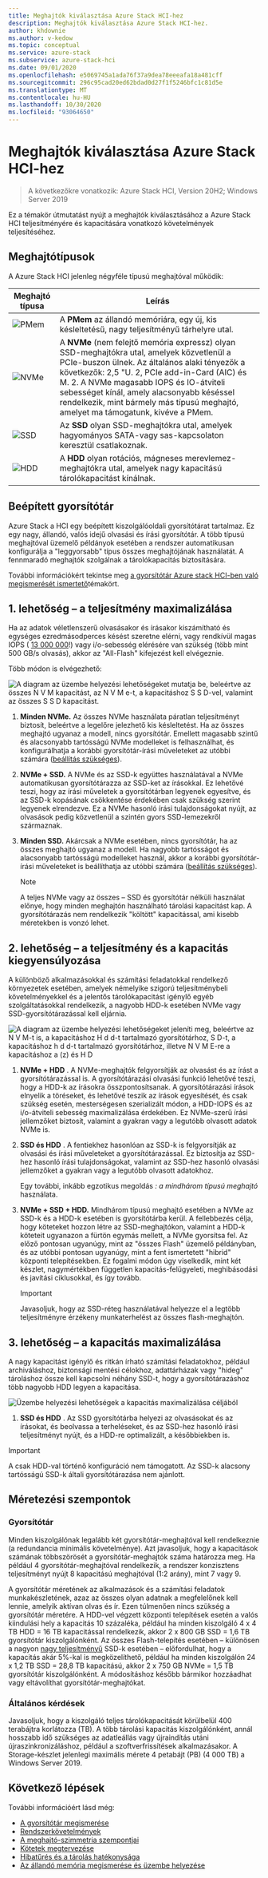 ```yaml
---
title: Meghajtók kiválasztása Azure Stack HCI-hez
description: Meghajtók kiválasztása Azure Stack HCI-hez.
author: khdownie
ms.author: v-kedow
ms.topic: conceptual
ms.service: azure-stack
ms.subservice: azure-stack-hci
ms.date: 09/01/2020
ms.openlocfilehash: e5069745a1ada76f37a9dea78eeeafa18a481cff
ms.sourcegitcommit: 296c95cad20ed62bdad0d27f1f5246bfc1c81d5e
ms.translationtype: MT
ms.contentlocale: hu-HU
ms.lasthandoff: 10/30/2020
ms.locfileid: "93064650"
---
```

# <a name="choose-drives-for-azure-stack-hci"></a>Meghajtók kiválasztása Azure Stack HCI-hez

> A következőkre vonatkozik: Azure Stack HCI, Version 20H2; Windows Server 2019

Ez a témakör útmutatást nyújt a meghajtók kiválasztásához a Azure Stack HCI teljesítményére és kapacitására vonatkozó követelmények teljesítéséhez.

## <a name="drive-types"></a>Meghajtótípusok

A Azure Stack HCI jelenleg négyféle típusú meghajtóval működik:

| Meghajtó típusa | Leírás |
|----------------------|--------------------------|
|![PMem](media/choose-drives/pmem-100px.png)|A **PMem** az állandó memóriára, egy új, kis késleltetésű, nagy teljesítményű tárhelyre utal.|
|![NVMe](media/choose-drives/NVMe-100-px.png)|A **NVMe** (nem felejtő memória expressz) olyan SSD-meghajtókra utal, amelyek közvetlenül a PCIe-buszon ülnek. Az általános alaki tényezők a következők: 2,5 "U. 2, PCIe add-in-Card (AIC) és M. 2. A NVMe magasabb IOPS és IO-átviteli sebességet kínál, amely alacsonyabb késéssel rendelkezik, mint bármely más típusú meghajtó, amelyet ma támogatunk, kivéve a PMem.|
|![SSD](media/choose-drives/SSD-100-px.png)|Az **SSD** olyan SSD-meghajtókra utal, amelyek hagyományos SATA-vagy sas-kapcsolaton keresztül csatlakoznak.|
|![HDD](media/choose-drives/HDD-100-px.png)|A **HDD** olyan rotációs, mágneses merevlemez-meghajtókra utal, amelyek nagy kapacitású tárolókapacitást kínálnak.|

## <a name="built-in-cache"></a>Beépített gyorsítótár

Azure Stack a HCI egy beépített kiszolgálóoldali gyorsítótárat tartalmaz. Ez egy nagy, állandó, valós idejű olvasási és írási gyorsítótár. A több típusú meghajtóval üzemelő példányok esetében a rendszer automatikusan konfigurálja a "leggyorsabb" típus összes meghajtójának használatát. A fennmaradó meghajtók szolgálnak a tárolókapacitás biztosítására.

További információkért tekintse meg [a gyorsítótár Azure stack HCI-ben való megismerését ismertető](cache.md)témakört.

## <a name="option-1--maximizing-performance"></a>1. lehetőség – a teljesítmény maximalizálása

Ha az adatok véletlenszerű olvasásakor és írásakor kiszámítható és egységes ezredmásodperces késést szeretne elérni, vagy rendkívül magas IOPS ( [13 000 000](https://techcommunity.microsoft.com/t5/storage-at-microsoft/the-new-hci-industry-record-13-7-million-iops-with-windows/ba-p/428314)!) vagy i/o-sebesség elérésére van szükség (több mint 500 GB/s olvasás), akkor az "All-Flash" kifejezést kell elvégeznie.

Több módon is elvégezhető:

![A diagram az üzembe helyezési lehetőségeket mutatja be, beleértve az összes N V M kapacitást, az N V M e-t, a kapacitáshoz S S D-vel, valamint az összes S S D kapacitást.](media/choose-drives/All-Flash-Deployment-Possibilities.png)

1. **Minden NVMe.** Az összes NVMe használata páratlan teljesítményt biztosít, beleértve a legelőre jelezhető kis késleltetést. Ha az összes meghajtó ugyanaz a modell, nincs gyorsítótár. Emellett magasabb szintű és alacsonyabb tartósságú NVMe modelleket is felhasználhat, és konfigurálhatja a korábbi gyorsítótár-írási műveleteket az utóbbi számára ([beállítás szükséges](/windows-server/storage/storage-spaces/understand-the-cache#manual-configuration)).

2. **NVMe + SSD.** A NVMe és az SSD-k együttes használatával a NVMe automatikusan gyorsítótárazza az SSD-ket az írásokkal. Ez lehetővé teszi, hogy az írási műveletek a gyorsítótárban legyenek egyesítve, és az SSD-k kopásának csökkentése érdekében csak szükség szerint legyenek elrendezve. Ez a NVMe hasonló írási tulajdonságokat nyújt, az olvasások pedig közvetlenül a szintén gyors SSD-lemezekről származnak.

3. **Minden SSD.** Akárcsak a NVMe esetében, nincs gyorsítótár, ha az összes meghajtó ugyanaz a modell. Ha nagyobb tartósságot és alacsonyabb tartósságú modelleket használ, akkor a korábbi gyorsítótár-írási műveleteket is beállíthatja az utóbbi számára ([beállítás szükséges](/windows-server/storage/storage-spaces/understand-the-cache#manual-configuration)).

   >[!NOTE]
   > A teljes NVMe vagy az összes – SSD és gyorsítótár nélküli használat előnye, hogy minden meghajtón használható tárolási kapacitást kap. A gyorsítótárazás nem rendelkezik "költött" kapacitással, ami kisebb méretekben is vonzó lehet.

## <a name="option-2--balancing-performance-and-capacity"></a>2. lehetőség – a teljesítmény és a kapacitás kiegyensúlyozása

A különböző alkalmazásokkal és számítási feladatokkal rendelkező környezetek esetében, amelyek némelyike szigorú teljesítménybeli követelményekkel és a jelentős tárolókapacitást igénylő egyéb szolgáltatásokkal rendelkezik, a nagyobb HDD-k esetében NVMe vagy SSD-gyorsítótárazással kell eljárnia.

![A diagram az üzembe helyezési lehetőségeket jeleníti meg, beleértve az N V M-t is, a kapacitáshoz H d d-t tartalmazó gyorsítótárhoz, S D-t, a kapacitáshoz h d d-t tartalmazó gyorsítótárhoz, illetve N V M E-re a kapacitáshoz a (z) és H D](media/choose-drives/Hybrid-Deployment-Possibilities.png)

1. **NVMe + HDD** . A NVMe-meghajtók felgyorsítják az olvasást és az írást a gyorsítótárazással is. A gyorsítótárazási olvasási funkció lehetővé teszi, hogy a HDD-k az írásokra összpontosítsanak. A gyorsítótárazási írások elnyelik a töréseket, és lehetővé teszik az írások egyesítését, és csak szükség esetén, mesterségesen szerializált módon, a HDD-IOPS és az i/o-átviteli sebesség maximalizálása érdekében. Ez NVMe-szerű írási jellemzőket biztosít, valamint a gyakran vagy a legutóbb olvasott adatok NVMe is.

2. **SSD és HDD** . A fentiekhez hasonlóan az SSD-k is felgyorsítják az olvasási és írási műveleteket a gyorsítótárazással. Ez biztosítja az SSD-hez hasonló írási tulajdonságokat, valamint az SSD-hez hasonló olvasási jellemzőket a gyakran vagy a legutóbb olvasott adatokhoz.

    Egy további, inkább egzotikus megoldás *: a mindhárom típusú meghajtó* használata.

3. **NVMe + SSD + HDD.** Mindhárom típusú meghajtó esetében a NVMe az SSD-k és a HDD-k esetében is gyorsítótárba kerül. A fellebbezés célja, hogy köteteket hozzon létre az SSD-meghajtókon, valamint a HDD-k köteteit ugyanazon a fürtön egymás mellett, a NVMe gyorsítsa fel. Az előző pontosan ugyanúgy, mint az "összes Flash" üzemelő példányban, és az utóbbi pontosan ugyanúgy, mint a fent ismertetett "hibrid" központi telepítésekben. Ez fogalmi módon úgy viselkedik, mint két készlet, nagymértékben független kapacitás-felügyeleti, meghibásodási és javítási ciklusokkal, és így tovább.

   >[!IMPORTANT]
   > Javasoljuk, hogy az SSD-réteg használatával helyezze el a legtöbb teljesítményre érzékeny munkaterhelést az összes flash-meghajtón.

## <a name="option-3--maximizing-capacity"></a>3. lehetőség – a kapacitás maximalizálása

A nagy kapacitást igénylő és ritkán írható számítási feladatokhoz, például archiváláshoz, biztonsági mentési célokhoz, adattárházak vagy "hideg" tároláshoz össze kell kapcsolni néhány SSD-t, hogy a gyorsítótárazáshoz több nagyobb HDD legyen a kapacitása.

![Üzembe helyezési lehetőségek a kapacitás maximalizálása céljából](media/choose-drives/maximizing-capacity.png)

1. **SSD és HDD** . Az SSD gyorsítótárba helyezi az olvasásokat és az írásokat, és beolvassa a terheléseket, és az SSD-hez hasonló írási teljesítményt nyújt, és a HDD-re optimalizált, a későbbiekben is.

>[!IMPORTANT]
>A csak HDD-val történő konfiguráció nem támogatott. Az SSD-k alacsony tartósságú SSD-k általi gyorsítótárazása nem ajánlott.

## <a name="sizing-considerations"></a>Méretezési szempontok

### <a name="cache"></a>Gyorsítótár

Minden kiszolgálónak legalább két gyorsítótár-meghajtóval kell rendelkeznie (a redundancia minimális követelménye). Azt javasoljuk, hogy a kapacitások számának többszörösét a gyorsítótár-meghajtók száma határozza meg. Ha például 4 gyorsítótár-meghajtóval rendelkezik, a rendszer konzisztens teljesítményt nyújt 8 kapacitású meghajtóval (1:2 arány), mint 7 vagy 9.

A gyorsítótár méretének az alkalmazások és a számítási feladatok munkakészletének, azaz az összes olyan adatnak a megfelelőnek kell lennie, amelyik aktívan olvas és ír. Ezen túlmenően nincs szükség a gyorsítótár méretére. A HDD-vel végzett központi telepítések esetén a valós kiindulási hely a kapacitás 10 százaléka, például ha minden kiszolgáló 4 x 4 TB HDD = 16 TB kapacitással rendelkezik, akkor 2 x 800 GB SSD = 1,6 TB gyorsítótár kiszolgálónként. Az összes Flash-telepítés esetében – különösen a nagyon [nagy teljesítményű](https://techcommunity.microsoft.com/t5/storage-at-microsoft/understanding-ssd-endurance-drive-writes-per-day-dwpd-terabytes/ba-p/426024) SSD-k esetében – előfordulhat, hogy a kapacitás akár 5%-kal is megközelíthető, például ha minden kiszolgálón 24 x 1,2 TB SSD = 28,8 TB kapacitású, akkor 2 x 750 GB NVMe = 1,5 TB gyorsítótár kiszolgálónként. A módosításhoz később bármikor hozzáadhat vagy eltávolíthat gyorsítótár-meghajtókat.

### <a name="general"></a>Általános kérdések

Javasoljuk, hogy a kiszolgáló teljes tárolókapacitását körülbelül 400 terabájtra korlátozza (TB). A több tárolási kapacitás kiszolgálónként, annál hosszabb idő szükséges az adatleállás vagy újraindítás utáni újraszinkronizáláshoz, például a szoftverfrissítések alkalmazásakor. A Storage-készlet jelenlegi maximális mérete 4 petabájt (PB) (4 000 TB) a Windows Server 2019.

## <a name="next-steps"></a>Következő lépések

További információért lásd még:

- [A gyorsítótár megismerése](cache.md)
- [Rendszerkövetelmények](system-requirements.md)
- [A meghajtó-szimmetria szempontjai](drive-symmetry-considerations.md)
- [Kötetek megtervezése](plan-volumes.md)
- [Hibatűrés és a tárolás hatékonysága](fault-tolerance.md)
- [Az állandó memória megismerése és üzembe helyezése](/windows-server/storage/storage-spaces/deploy-pmem)
